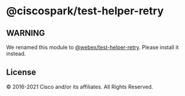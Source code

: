 # @ciscospark/test-helper-retry

## WARNING

We renamed this module to
[@webex/test-helper-retry](https://www.npmjs.com/package/@webex/test-helper-retry).
Please install it instead.

## License

© 2016-2021 Cisco and/or its affiliates. All Rights Reserved.
